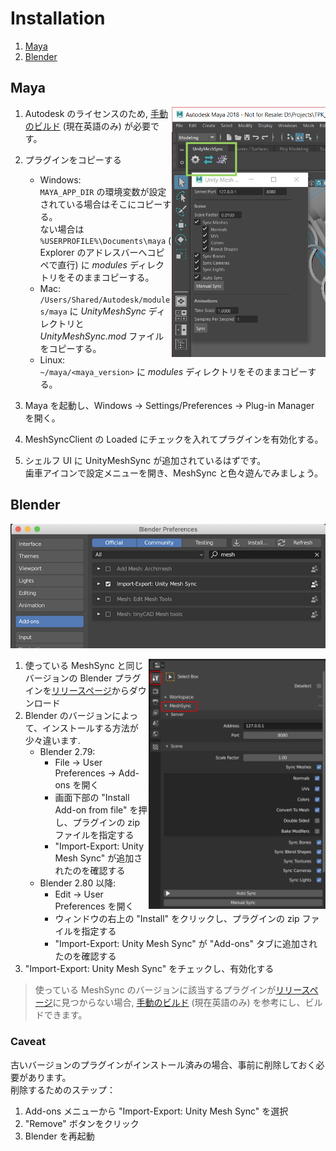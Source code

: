 # Installation

1. [Maya](#maya)
1. [Blender](#blender)

## Maya

<img align="right" src="../Images/MeshSyncClientMaya.png" height=400>

1. Autodesk のライセンスのため, [手動のビルド](../en/BuildDCCPlugins.md) (現在英語のみ) が必要です。
1. プラグインをコピーする
   - Windows:   
     `MAYA_APP_DIR` の環境変数が設定されている場合はそこにコピーする。  
     ない場合は `%USERPROFILE%\Documents\maya` ( Explorer のアドレスバーへコピペで直行) に *modules* ディレクトリをそのままコピーする。
   - Mac:   
     `/Users/Shared/Autodesk/modules/maya` に *UnityMeshSync* ディレクトリと *UnityMeshSync.mod* ファイルをコピーする。
   - Linux:   
     `~/maya/<maya_version>` に *modules* ディレクトリをそのままコピーする。  

1. Maya を起動し、Windows -> Settings/Preferences -> Plug-in Manager を開く。
1. MeshSyncClient の Loaded にチェックを入れてプラグインを有効化する。
1. シェルフ UI に UnityMeshSync が追加されているはずです。  
   歯車アイコンで設定メニューを開き、MeshSync と色々遊んでみましょう。

## Blender
  
![MeshSyncClientBlender_Installation](../Images/MeshSyncClientBlender_Installation.png)

<img align="right" src="../Images/MeshSyncClientBlender.png" height=400>

1. 使っている MeshSync と同じバージョンの Blender プラグインを[リリースページ](https://github.com/Unity-Technologies/MeshSyncDCCPlugin/releases)からダウンロード 
1. Blender のバージョンによって、インストールする方法が少々違います.
   - Blender 2.79:
     * File -> User Preferences -> Add-ons を開く
     * 画面下部の "Install Add-on from file" を押し、プラグインの zip ファイルを指定する
     * "Import-Export: Unity Mesh Sync" が追加されたのを確認する        
   - Blender 2.80 以降:
     * Edit -> User Preferences を開く 
     * ウィンドウの右上の "Install" をクリックし、プラグインの zip ファイルを指定する
     * "Import-Export: Unity Mesh Sync" が "Add-ons" タブに追加されたのを確認する
1. "Import-Export: Unity Mesh Sync" をチェックし、有効化する 
   

> 使っている MeshSync のバージョンに該当するプラグインが[リリースページ](https://github.com/Unity-Technologies/MeshSyncDCCPlugin/releases)に見つからない場合, 
  [手動のビルド](../en/BuildDCCPlugins.md) (現在英語のみ) を参考にし、ビルドできます。
  
### Caveat

古いバージョンのプラグインがインストール済みの場合、事前に削除しておく必要があります。  
削除するためのステップ：

1. Add-ons メニューから "Import-Export: Unity Mesh Sync" を選択
1. "Remove" ボタンをクリック
1. Blender を再起動 
  
